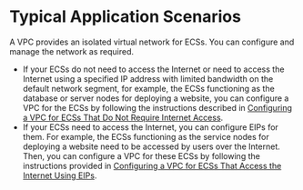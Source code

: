 # Typical Application Scenarios<a name="vpc_qs_0002"></a>

A VPC provides an isolated virtual network for ECSs. You can configure and manage the network as required.

-   If your ECSs do not need to access the Internet or need to access the Internet using a specified IP address with limited bandwidth on the default network segment, for example, the ECSs functioning as the database or server nodes for deploying a website, you can configure a VPC for the ECSs by following the instructions described in  [Configuring a VPC for ECSs That Do Not Require Internet Access](configuring-a-vpc-for-ecss-that-do-not-require-internet-access.md).
-   If your ECSs need to access the Internet, you can configure EIPs for them. For example, the ECSs functioning as the service nodes for deploying a website need to be accessed by users over the Internet. Then, you can configure a VPC for these ECSs by following the instructions provided in  [Configuring a VPC for ECSs That Access the Internet Using EIPs](configuring-a-vpc-for-ecss-that-access-the-internet-using-eips.md).

